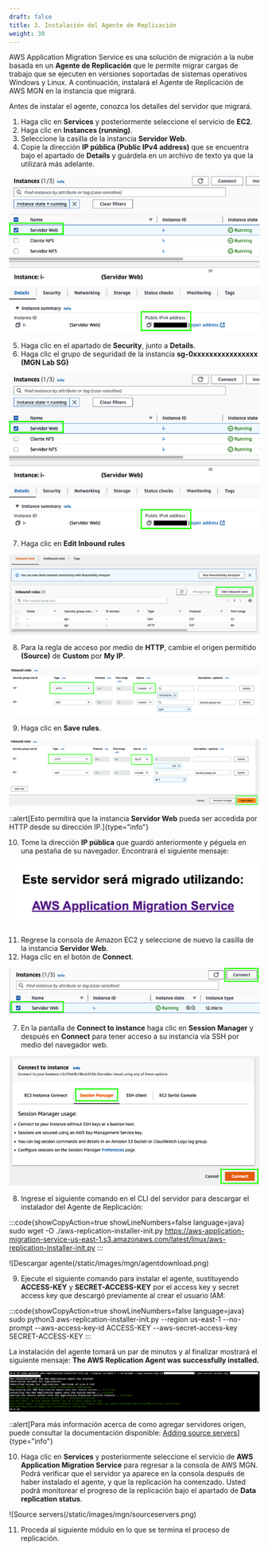 ```yaml
---
draft: false
title: 3. Instalación del Agente de Replicación
weight: 30
---
```

AWS Application Migration Service es una solución de migración a la nube basada en un **Agente de Replicación** que le permite migrar cargas de trabajo que se ejecuten en versiones soportadas de sistemas operativos Windows y Linux. A continuación, instalará el Agente de Replicación de AWS MGN en la instancia que migrará.

Antes de instalar el agente, conozca los detalles del servidor que migrará.

1. Haga clic en **Services** y posteriormente seleccione el servicio de **EC2**.
2. Haga clic en **Instances (running)**.
3. Seleccione la casilla de la instancia **Servidor Web**.
4. Copie la dirección **IP pública (Public IPv4 address)** que se encuentra bajo el apartado de **Details** y guárdela en un archivo de texto ya que la utilizará más adelante.

![Details - Copy Public IP Address](/static/images/mgn/publicipaddress.png)

5. Haga clic en el apartado de **Security**, junto a **Details**.
6. Haga clic el grupo de seguridad de la instancia **sg-0xxxxxxxxxxxxxxxx (MGN Lab SG)**

![Security - Security groups](/static/images/mgn/publicipaddress.png)

7. Haga clic en **Edit Inbound rules**

![Edit Inbound rules](/static/images/mgn/editinboundrules.png)

8. Para la regla de acceso por medio de **HTTP**, cambie el origen permitido **(Source)** de **Custom** por **My IP**.

![Source - Custom source](/static/images/mgn/customsource.png)

9. Haga clic en **Save rules**.

![Source - My IP](/static/images/mgn/httpmyip.png)

::alert[Esto permitirá que la instancia **Servidor Web** pueda ser accedida por HTTP desde su dirección IP.]{type="info"}

10. Tome la dirección **IP pública** que guardó anteriormente y péguela en una pestaña de su navegador. Encontrará el siguiente mensaje:

![Este servidor será migrado utilizando AWS Application Migration Service](/static/images/mgn/seramigrado.png)

 
11. Regrese la consola de Amazon EC2 y seleccione de nuevo la casilla de la instancia **Servidor Web**.
12. Haga clic en el botón de **Connect**.

![Connect to Web Server](/static/images/mgn/connect1.png)

7. En la pantalla de **Connect to instance** haga clic en **Session Manager** y después en **Connect** para tener acceso a su instancia vía SSH por medio del navegador web.

![Connect to Web Server](/static/images/mgn/connect2.png)

8. Ingrese el siguiente comando en el CLI del servidor para descargar el instalador del Agente de Replicación:

:::code{showCopyAction=true showLineNumbers=false language=java}
sudo wget -O ./aws-replication-installer-init.py https://aws-application-migration-service-us-east-1.s3.amazonaws.com/latest/linux/aws-replication-installer-init.py
:::

![Descargar agente(/static/images/mgn/agentdownload.png)

9. Ejecute el siguiente comando para instalar el agente, sustituyendo **ACCESS-KEY** y **SECRET-ACCESS-KEY** por el access key y secret access key que descargó previamente al crear el usuario IAM:

:::code{showCopyAction=true showLineNumbers=false language=java}
sudo python3 aws-replication-installer-init.py --region us-east-1 --no-prompt --aws-access-key-id ACCESS-KEY --aws-secret-access-key SECRET-ACCESS-KEY
:::

La instalación del agente tomará un par de minutos y al finalizar mostrará el siguiente mensaje: **The AWS Replication Agent was successfully installed.**

![Agent Installation](/static/images/mgn/agentinstallation.png)

::alert[Para más información acerca de como agregar servidores origen, puede consultar la documentación disponible: [Adding source servers](https://docs.aws.amazon.com/mgn/latest/ug/adding-servers.html)]{type="info"}

10. Haga clic en **Services** y posteriormente seleccione el servicio de **AWS Application Migration Service** para regresar a la consola de AWS MGN. Podrá verificar que el servidor ya aparece en la consola después de haber instalado el agente, y que la replicación ha comenzado. Usted podrá monitorear el progreso de la replicación bajo el apartado de **Data replication status**.

![Source servers(/static/images/mgn/sourceservers.png)

11. Proceda al siguiente módulo en lo que se termina el proceso de replicación.